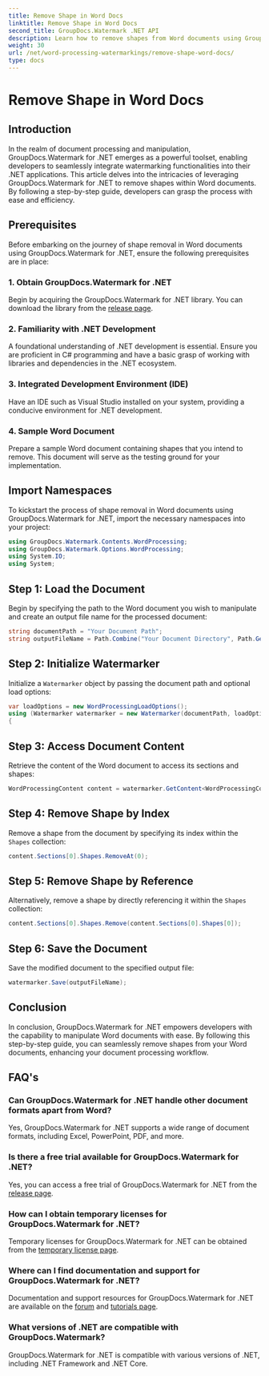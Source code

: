 ```yaml
---
title: Remove Shape in Word Docs
linktitle: Remove Shape in Word Docs
second_title: GroupDocs.Watermark .NET API
description: Learn how to remove shapes from Word documents using GroupDocs.Watermark for .NET. Easy, efficient, and powerful document manipulation.
weight: 30
url: /net/word-processing-watermarkings/remove-shape-word-docs/
type: docs
---
```

# Remove Shape in Word Docs

## Introduction
In the realm of document processing and manipulation, GroupDocs.Watermark for .NET emerges as a powerful toolset, enabling developers to seamlessly integrate watermarking functionalities into their .NET applications. This article delves into the intricacies of leveraging GroupDocs.Watermark for .NET to remove shapes within Word documents. By following a step-by-step guide, developers can grasp the process with ease and efficiency.
## Prerequisites
Before embarking on the journey of shape removal in Word documents using GroupDocs.Watermark for .NET, ensure the following prerequisites are in place:
### 1. Obtain GroupDocs.Watermark for .NET
Begin by acquiring the GroupDocs.Watermark for .NET library. You can download the library from the [release page](https://releases.groupdocs.com/Watermark/net/).
### 2. Familiarity with .NET Development
A foundational understanding of .NET development is essential. Ensure you are proficient in C# programming and have a basic grasp of working with libraries and dependencies in the .NET ecosystem.
### 3. Integrated Development Environment (IDE)
Have an IDE such as Visual Studio installed on your system, providing a conducive environment for .NET development. 
### 4. Sample Word Document
Prepare a sample Word document containing shapes that you intend to remove. This document will serve as the testing ground for your implementation.

## Import Namespaces
To kickstart the process of shape removal in Word documents using GroupDocs.Watermark for .NET, import the necessary namespaces into your project:
```csharp
using GroupDocs.Watermark.Contents.WordProcessing;
using GroupDocs.Watermark.Options.WordProcessing;
using System.IO;
using System;
```
## Step 1: Load the Document
Begin by specifying the path to the Word document you wish to manipulate and create an output file name for the processed document:
```csharp
string documentPath = "Your Document Path";
string outputFileName = Path.Combine("Your Document Directory", Path.GetFileName(documentPath));
```
## Step 2: Initialize Watermarker
Initialize a `Watermarker` object by passing the document path and optional load options:
```csharp
var loadOptions = new WordProcessingLoadOptions();
using (Watermarker watermarker = new Watermarker(documentPath, loadOptions))
{
```
## Step 3: Access Document Content
Retrieve the content of the Word document to access its sections and shapes:
```csharp
WordProcessingContent content = watermarker.GetContent<WordProcessingContent>();
```
## Step 4: Remove Shape by Index
Remove a shape from the document by specifying its index within the `Shapes` collection:
```csharp
content.Sections[0].Shapes.RemoveAt(0);
```
## Step 5: Remove Shape by Reference
Alternatively, remove a shape by directly referencing it within the `Shapes` collection:
```csharp
content.Sections[0].Shapes.Remove(content.Sections[0].Shapes[0]);
```
## Step 6: Save the Document
Save the modified document to the specified output file:
```csharp
watermarker.Save(outputFileName);
```

## Conclusion
In conclusion, GroupDocs.Watermark for .NET empowers developers with the capability to manipulate Word documents with ease. By following this step-by-step guide, you can seamlessly remove shapes from your Word documents, enhancing your document processing workflow.
## FAQ's
### Can GroupDocs.Watermark for .NET handle other document formats apart from Word?
Yes, GroupDocs.Watermark for .NET supports a wide range of document formats, including Excel, PowerPoint, PDF, and more.
### Is there a free trial available for GroupDocs.Watermark for .NET?
Yes, you can access a free trial of GroupDocs.Watermark for .NET from the [release page](https://releases.groupdocs.com/).
### How can I obtain temporary licenses for GroupDocs.Watermark for .NET?
Temporary licenses for GroupDocs.Watermark for .NET can be obtained from the [temporary license page](https://purchase.groupdocs.com/temporary-license/).
### Where can I find documentation and support for GroupDocs.Watermark for .NET?
Documentation and support resources for GroupDocs.Watermark for .NET are available on the [forum](https://forum.groupdocs.com/c/watermark/19) and [tutorials page](https://tutorials.groupdocs.com/Watermark/net/).
### What versions of .NET are compatible with GroupDocs.Watermark?
GroupDocs.Watermark for .NET is compatible with various versions of .NET, including .NET Framework and .NET Core.
